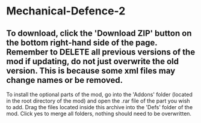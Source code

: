 Mechanical-Defence-2
====================
To download, click the 'Download ZIP' button on the bottom right-hand side of the page. Remember to DELETE all previous
versions of the mod if updating, do not just overwrite the old version. This is because some xml files may change names
or be removed.
--------------------
To install the optional parts of the mod, go into the 'Addons' folder (located in the root directory of the mod) and
open the .rar file of the part you wish to add. Drag the files located inside this archive into the 'Defs' folder of the
mod. Click yes to merge all folders, nothing should need to be overwritten.
